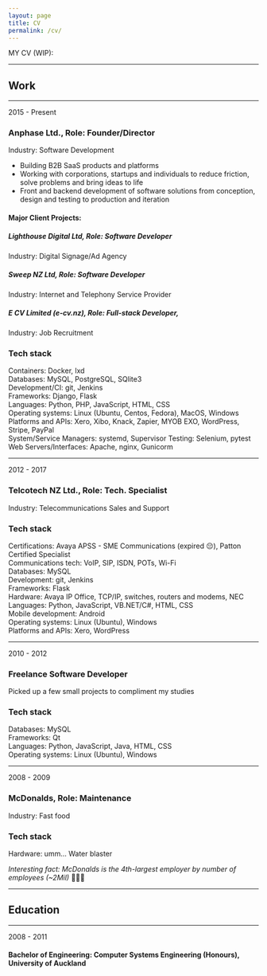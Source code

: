 ```yaml
---
layout: page
title: CV
permalink: /cv/
---
```


MY CV (WIP):

----
## Work

----
2015 - Present
### Anphase Ltd., Role: Founder/Director
Industry: Software Development
* Building B2B SaaS products and platforms
* Working with corporations, startups and individuals to reduce friction, solve problems and bring ideas to life
* Front and backend development of software solutions from conception, design and testing to production and iteration

#### Major Client Projects:

##### Lighthouse Digital Ltd, Role: Software Developer
Industry: Digital Signage/Ad Agency

##### Sweep NZ Ltd, Role: Software Developer
Industry: Internet and Telephony Service Provider

##### E CV Limited (e-cv.nz), Role: Full-stack Developer,
Industry: Job Recruitment

### Tech stack
Containers: Docker, lxd <br>
Databases: MySQL, PostgreSQL, SQlite3 <br>
Development/CI: git, Jenkins <br>
Frameworks: Django, Flask <br>
Languages: Python, PHP, JavaScript, HTML, CSS <br>
Operating systems: Linux (Ubuntu, Centos, Fedora), MacOS, Windows <br>
Platforms and APIs: Xero, Xibo, Knack, Zapier, MYOB EXO, WordPress, Stripe, PayPal <br>
System/Service Managers: systemd, Supervisor
Testing: Selenium, pytest <br>
Web Servers/Interfaces: Apache, nginx, Gunicorm

----
2012 - 2017 
### Telcotech NZ Ltd., Role: Tech. Specialist
Industry: Telecommunications Sales and Support

### Tech stack
Certifications: Avaya APSS - SME Communications (expired 😔), Patton Certified Specialist <br>
Communications tech: VoIP, SIP, ISDN, POTs, Wi-Fi <br>
Databases: MySQL <br>
Development: git, Jenkins <br>
Frameworks: Flask <br>
Hardware: Avaya IP Office, TCP/IP, switches, routers and modems, NEC <br>
Languages: Python, JavaScript, VB.NET/C#, HTML, CSS <br>
Mobile development: Android <br>
Operating systems: Linux (Ubuntu), Windows <br>
Platforms and APIs: Xero, WordPress <br>

----
2010 - 2012
### Freelance Software Developer
Picked up a few small projects to compliment my studies

### Tech stack
Databases: MySQL <br>
Frameworks: Qt <br>
Languages: Python, JavaScript, Java, HTML, CSS <br>
Operating systems: Linux (Ubuntu), Windows <br>

----
2008 - 2009
### McDonalds, Role: Maintenance
Industry: Fast food  

### Tech stack
Hardware: umm... Water blaster 

*Interesting fact: McDonalds is the 4th-largest employer by number of employees (~2Mil)*
🍔🍟🥯

----
## Education

----
2008 - 2011
#### Bachelor of Engineering: Computer Systems Engineering (Honours), University of Auckland
